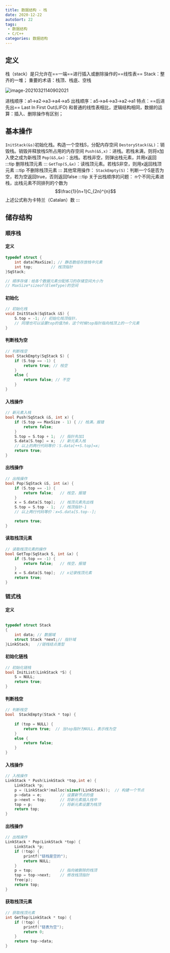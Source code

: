 ```yaml
---
title: 数据结构 - 栈
date: 2020-12-22
autoSort: 22
tags:
 - 数据结构
 - C/C++
categories: 数据结构
---
```


## 定义

栈（stack）是只允许在==一端==进行插入或删除操作的==线性表==
Stack：整齐的一堆；
重要的术语：栈顶、栈底、空栈

![image-20210321140902021](https://image.icelo.cn/image-20210321140902021.png#mirages-width=850&mirages-height=369&mirages-cdn-type=1)

进栈顺序：a1->a2->a3->a4->a5
出栈顺序：a5->a4->a3->a2->a1
特点：==后进先出==
Last In First Out(LIFO)
和普通的线性表相比，逻辑结构相同，数据的运算：插入、删除操作有区别；

## 基本操作	
`InitStack(&s)`初始化栈。构造一个空栈S，分配内存空间
`DestoryStack(&L)`：销毁栈。销毁并释放栈S所占用的内存空间
`Push(&S,x)`：进栈。若栈未满，则将x加入使之成为新栈顶
`Pop(&S,&x)`：出栈。若栈非空，则弹出栈元素，并用x返回
 :::tip
 删除栈顶元素
 :::
`GetTop(S,&x)`：读栈顶元素。若栈S非空，则用x返回栈顶元素
:::tip
不删除栈顶元素
:::
其他常用操作：
`StackEmpty(S)`：判断一个S是否为空，若为空返回true，否则返回false
:::tip
关于出栈顺序的问题：
n个不同元素进栈，出栈元素不同排列的个数为$$\frac{1}{n+1}C_{2n}^{n}$$
上述公式称为卡特兰（Catalan）数
:::

## 储存结构
### 顺序栈
#### 定义
```cpp
typedef struct {	
	int data[MaxSize]; // 静态数组存放栈中元素
	int top;		// 栈顶指针
}SqStack;

// 顺序存储：给各个数据元素分配练习的存储空间大小为
// MaxSize*sizeof(ElemType)的空间
```
#### 初始化
```cpp
// 初始化栈
void InitStack(SqStack &S) {
	S.top = -1;	// 初始化栈顶指针，
	// 同理也可以设置top的值为0，这个时候top指针指向栈顶上的一个元素
}
```
#### 判断栈为空
```cpp
// 判断栈空
bool StackEmpty(SqStack S) {
	if (S.top == -1) {
		return true; // 栈空
	}
	else {
		return false; // 不空
	}
}

```
#### 入栈操作
```cpp
// 新元素入栈
bool Push(SqStack &S, int x) {
	if (S.top == MaxSize - 1) { // 栈满，报错
		return false;
	}
	S.top = S.top + 1;	// 指针先加1
	S.data[S.top] = x;	// 新元素入栈
	// 以上的两行代码等价：S.data[++S.top]=x;
	return true;
}
```
#### 出栈操作
```cpp
// 出栈操作
bool Pop(SqStack &S, int &x) {
	if (S.top == -1) {
		return false;	// 栈空，报错
	}
	x = S.data[S.top];	// 栈顶元素先出栈
	S.top = S.top - 1;  // 栈顶指针-1
	// 以上两行代码等价：x=S.data[S.top--];

	return true;
}
```
#### 读取栈顶元素
```cpp
// 读取栈顶元素的操作
bool GetTop(SqStack S, int &x) {
	if (S.top == -1) {
		return false;	// 栈空，报错
	}
	x = S.data[S.top];	// x记录栈顶元素
	return true;
}
```
### 链式栈
#### 定义
```cpp

typedef struct Stack
{
	int data; // 数据域
	struct Stack *next;// 指针域
}LinkStack;   //链栈结点类型

```
#### 初始化链栈
```cpp
// 初始化链栈
bool InitList(LinkStack *S) {
	S = NULL;
	return true;
}
```
#### 判断栈空
```cpp
// 判断栈空
bool  StackEmpty(Stack * top) {
	
	if (top = NULL) {
		return true;  // 当top指针为NULL，表示栈为空
	}
	else {
		return false;
	}
}
```
#### 入栈操作
```cpp
// 入栈操作
LinkStack * Push(LinkStack *top,int e) {
	LinkStack *p;
	p = (LinkStack*)malloc(sizeof(LinkStack));	// 构建一个节点
	p->data = e;		// 设置新节点的值
	p->next = top;		// 将新元素插入栈中
	top = p;			// 将新元素设置为栈顶
	return top;
}
```
#### 出栈操作
```cpp
// 出栈操作
LinkStack * Pop(LinkStack *top) {
	LinkStack *p;
	if (!top) {
		printf("链栈是空的");
		return NULL;
	}
	p = top;			// 指向被删除的栈顶
	top = top->next;	// 修改栈顶指针
	free(p);
	return top;
}
```
#### 获取栈顶元素
```cpp
// 获取栈顶元素
int GetTop(LinkStack * top) {
	if (!top) {
		printf("链表为空");
		return 0;
	}
	return top->data;
}
``` 
